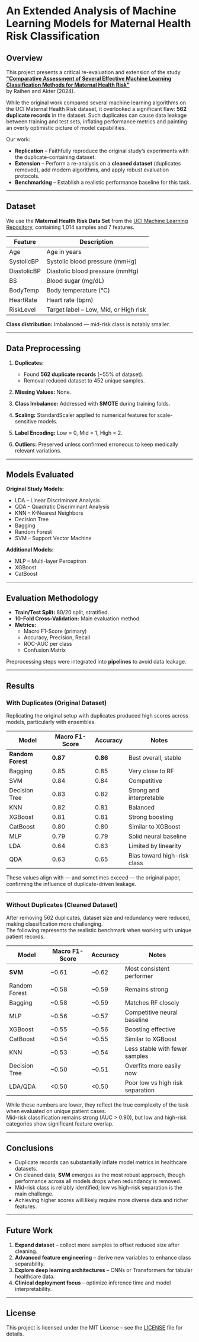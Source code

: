 # An Extended Analysis of Machine Learning Models for Maternal Health Risk Classification

## Overview

This project presents a critical re-evaluation and extension of the study  
**["Comparative Assessment of Several Effective Machine Learning Classification Methods for Maternal Health Risk"](https://www.researchgate.net/publication/379465603_Comparative_Assessment_of_Several_Effective_Machine_Learning_Classification_Methods_for_Maternal_Health_Risk)**  
by Raihen and Akter (2024).  

While the original work compared several machine learning algorithms on the UCI Maternal Health Risk dataset, it overlooked a significant flaw: **562 duplicate records** in the dataset. Such duplicates can cause data leakage between training and test sets, inflating performance metrics and painting an overly optimistic picture of model capabilities.

Our work:

- **Replication** – Faithfully reproduce the original study’s experiments with the duplicate-containing dataset.
- **Extension** – Perform a re-analysis on a **cleaned dataset** (duplicates removed), add modern algorithms, and apply robust evaluation protocols.
- **Benchmarking** – Establish a realistic performance baseline for this task.

---

## Dataset

We use the **Maternal Health Risk Data Set** from the [UCI Machine Learning Repository](https://archive.ics.uci.edu/dataset/863/maternal+health+risk), containing 1,014 samples and 7 features.

| Feature       | Description |
|---------------|-------------|
| Age           | Age in years |
| SystolicBP    | Systolic blood pressure (mmHg) |
| DiastolicBP   | Diastolic blood pressure (mmHg) |
| BS            | Blood sugar (mg/dL) |
| BodyTemp      | Body temperature (°C) |
| HeartRate     | Heart rate (bpm) |
| RiskLevel     | Target label – Low, Mid, or High risk |

**Class distribution:** Imbalanced — mid-risk class is notably smaller.

---

## Data Preprocessing

1. **Duplicates:**  
   - Found **562 duplicate records** (~55% of dataset).  
   - Removal reduced dataset to 452 unique samples.

2. **Missing Values:** None.

3. **Class Imbalance:** Addressed with **SMOTE** during training folds.

4. **Scaling:** StandardScaler applied to numerical features for scale-sensitive models.

5. **Label Encoding:** Low = 0, Mid = 1, High = 2.

6. **Outliers:** Preserved unless confirmed erroneous to keep medically relevant variations.

---

## Models Evaluated

**Original Study Models:**
- LDA – Linear Discriminant Analysis
- QDA – Quadratic Discriminant Analysis
- KNN – K-Nearest Neighbors
- Decision Tree
- Bagging
- Random Forest
- SVM – Support Vector Machine

**Additional Models:**
- MLP – Multi-layer Perceptron
- XGBoost
- CatBoost

---

## Evaluation Methodology

- **Train/Test Split:** 80/20 split, stratified.
- **10-Fold Cross-Validation:** Main evaluation method.
- **Metrics:**
  - Macro F1-Score (primary)
  - Accuracy, Precision, Recall
  - ROC-AUC per class
  - Confusion Matrix

Preprocessing steps were integrated into **pipelines** to avoid data leakage.

---

## Results

### With Duplicates (Original Dataset)

Replicating the original setup with duplicates produced high scores across models, particularly with ensembles.

| Model           | Macro F1-Score | Accuracy | Notes |
|-----------------|----------------|----------|-------|
| **Random Forest** | **0.87**       | **0.86** | Best overall, stable |
| Bagging         | 0.85           | 0.85     | Very close to RF |
| SVM             | 0.84           | 0.84     | Competitive |
| Decision Tree   | 0.83           | 0.82     | Strong and interpretable |
| KNN             | 0.82           | 0.81     | Balanced |
| XGBoost         | 0.81           | 0.81     | Strong boosting |
| CatBoost        | 0.80           | 0.80     | Similar to XGBoost |
| MLP             | 0.79           | 0.79     | Solid neural baseline |
| LDA             | 0.64           | 0.63     | Limited by linearity |
| QDA             | 0.63           | 0.65     | Bias toward high-risk class |

These values align with — and sometimes exceed — the original paper, confirming the influence of duplicate-driven leakage.

---

### Without Duplicates (Cleaned Dataset)

After removing 562 duplicates, dataset size and redundancy were reduced, making classification more challenging.  
The following represents the realistic benchmark when working with unique patient records.

| Model           | Macro F1-Score | Accuracy | Notes |
|-----------------|----------------|----------|-------|
| **SVM**         | ~0.61          | ~0.62    | Most consistent performer |
| Random Forest   | ~0.58          | ~0.59    | Remains strong |
| Bagging         | ~0.58          | ~0.59    | Matches RF closely |
| MLP             | ~0.56          | ~0.57    | Competitive neural baseline |
| XGBoost         | ~0.55          | ~0.56    | Boosting effective |
| CatBoost        | ~0.54          | ~0.55    | Similar to XGBoost |
| KNN             | ~0.53          | ~0.54    | Less stable with fewer samples |
| Decision Tree   | ~0.50          | ~0.51    | Overfits more easily now |
| LDA/QDA         | <0.50          | <0.50    | Poor low vs high risk separation |

While these numbers are lower, they reflect the true complexity of the task when evaluated on unique patient cases.  
Mid-risk classification remains strong (AUC > 0.90), but low and high-risk categories show significant feature overlap.

---

## Conclusions

- Duplicate records can substantially inflate model metrics in healthcare datasets.
- On cleaned data, **SVM** emerges as the most robust approach, though performance across all models drops when redundancy is removed.
- Mid-risk class is reliably identified; low vs high-risk separation is the main challenge.
- Achieving higher scores will likely require more diverse data and richer features.

---

## Future Work

1. **Expand dataset** – collect more samples to offset reduced size after cleaning.
2. **Advanced feature engineering** – derive new variables to enhance class separability.
3. **Explore deep learning architectures** – CNNs or Transformers for tabular healthcare data.
4. **Clinical deployment focus** – optimize inference time and model interpretability.

---

## License

This project is licensed under the MIT License – see the [LICENSE](LICENSE) file for details.
